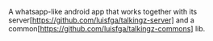 A whatsapp-like android app that works together with its server[https://github.com/luisfga/talkingz-server] and a common[https://github.com/luisfga/talkingz-commons] lib.
